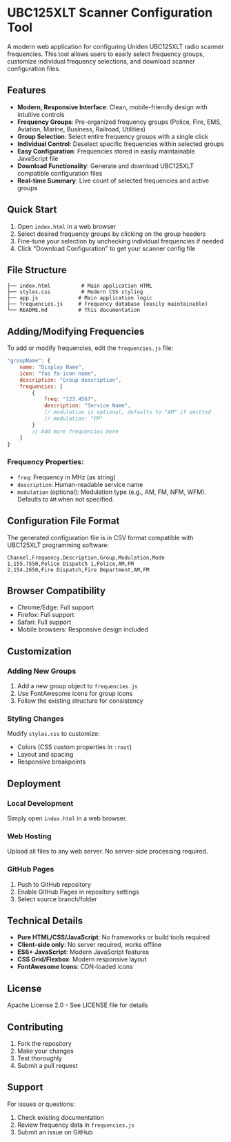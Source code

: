 # UBC125XLT Scanner Configuration Tool

A modern web application for configuring Uniden UBC125XLT radio scanner frequencies. This tool allows users to easily select frequency groups, customize individual frequency selections, and download scanner configuration files.

## Features

- **Modern, Responsive Interface**: Clean, mobile-friendly design with intuitive controls
- **Frequency Groups**: Pre-organized frequency groups (Police, Fire, EMS, Aviation, Marine, Business, Railroad, Utilities)
- **Group Selection**: Select entire frequency groups with a single click
- **Individual Control**: Deselect specific frequencies within selected groups
- **Easy Configuration**: Frequencies stored in easily maintainable JavaScript file
- **Download Functionality**: Generate and download UBC125XLT compatible configuration files
- **Real-time Summary**: Live count of selected frequencies and active groups

## Quick Start

1. Open `index.html` in a web browser
2. Select desired frequency groups by clicking on the group headers
3. Fine-tune your selection by unchecking individual frequencies if needed
4. Click "Download Configuration" to get your scanner config file

## File Structure

```
├── index.html          # Main application HTML
├── styles.css          # Modern CSS styling
├── app.js             # Main application logic
├── frequencies.js     # Frequency database (easily maintainable)
└── README.md          # This documentation
```

## Adding/Modifying Frequencies

To add or modify frequencies, edit the `frequencies.js` file:

```javascript
"groupName": {
    name: "Display Name",
    icon: "fas fa-icon-name",
    description: "Group description",
    frequencies: [
        { 
            freq: "123.4567", 
            description: "Service Name",
            // modulation is optional; defaults to "AM" if omitted
            // modulation: "FM"
        }
        // Add more frequencies here
    ]
}
```

### Frequency Properties:
- `freq`: Frequency in MHz (as string)
- `description`: Human-readable service name
- `modulation` (optional): Modulation type (e.g., AM, FM, NFM, WFM). Defaults to `AM` when not specified.

## Configuration File Format

The generated configuration file is in CSV format compatible with UBC125XLT programming software:

```
Channel,Frequency,Description,Group,Modulation,Mode
1,155.7550,Police Dispatch 1,Police,AM,FM
2,154.2650,Fire Dispatch,Fire Department,AM,FM
```

## Browser Compatibility

- Chrome/Edge: Full support
- Firefox: Full support  
- Safari: Full support
- Mobile browsers: Responsive design included

## Customization

### Adding New Groups
1. Add a new group object to `frequencies.js`
2. Use FontAwesome icons for group icons
3. Follow the existing structure for consistency

### Styling Changes
Modify `styles.css` to customize:
- Colors (CSS custom properties in `:root`)
- Layout and spacing
- Responsive breakpoints

## Deployment

### Local Development
Simply open `index.html` in a web browser.

### Web Hosting
Upload all files to any web server. No server-side processing required.

### GitHub Pages
1. Push to GitHub repository
2. Enable GitHub Pages in repository settings
3. Select source branch/folder

## Technical Details

- **Pure HTML/CSS/JavaScript**: No frameworks or build tools required
- **Client-side only**: No server required, works offline
- **ES6+ JavaScript**: Modern JavaScript features
- **CSS Grid/Flexbox**: Modern responsive layout
- **FontAwesome Icons**: CDN-loaded icons

## License

Apache License 2.0 - See LICENSE file for details

## Contributing

1. Fork the repository
2. Make your changes
3. Test thoroughly
4. Submit a pull request

## Support

For issues or questions:
1. Check existing documentation
2. Review frequency data in `frequencies.js`
3. Submit an issue on GitHub